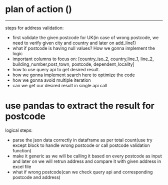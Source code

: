 # plan of action ()
-----------------------------

steps for address validation:
- first validate the given postcode for UK(in case of wrong postcode, we need to verify given city and country and later on add_line1) 
- what if postcode is having null values? How we gonna implement the logic
- important columns to focus on: [country_iso_2, country,line_1, line_2, building_number,post_town, postcode, dependent_locality]
- how to use query api to get desired result.
- how we gonna implement search here to optimize the code
- how we gonna avoid multiple iteration
- can we get our desired result in single api call


# use pandas to extract the result for postcode
logical steps:
- parse the json data correctly in dataframe as per total count(use try except block to handle wrong postcode or call postcode validation function)
- make it generic as we will be calling it based on every postcode as input and later on we will retrun address and compare it with given address in excel file
- what if wrong postcode(can we check query api and corresponding postcode and address)


